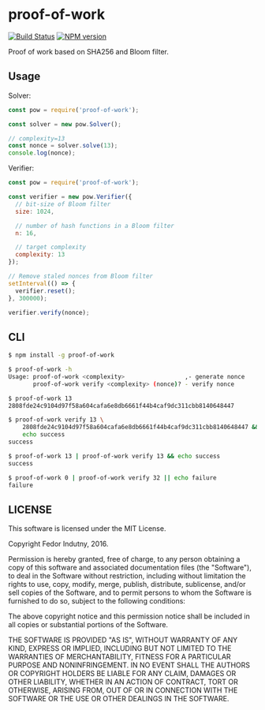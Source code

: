 # proof-of-work
[![Build Status](https://secure.travis-ci.org/indutny/proof-of-work.png)](http://travis-ci.org/indutny/proof-of-work)
[![NPM version](https://badge.fury.io/js/proof-of-work.svg)](http://badge.fury.io/js/proof-of-work)

Proof of work based on SHA256 and Bloom filter.

## Usage

Solver:
```js
const pow = require('proof-of-work');

const solver = new pow.Solver();

// complexity=13
const nonce = solver.solve(13);
console.log(nonce);
```

Verifier:
```js
const pow = require('proof-of-work');

const verifier = new pow.Verifier({
  // bit-size of Bloom filter
  size: 1024,

  // number of hash functions in a Bloom filter
  n: 16,

  // target complexity
  complexity: 13
});

// Remove staled nonces from Bloom filter
setInterval(() => {
  verifier.reset();
}, 300000);

verifier.verify(nonce);
```

## CLI

```bash
$ npm install -g proof-of-work

$ proof-of-work -h
Usage: proof-of-work <complexity>                 ,- generate nonce
       proof-of-work verify <complexity> (nonce)? - verify nonce

$ proof-of-work 13
2808fde24c9104d97f58a604cafa6e8db6661f44b4caf9dc311cbb8140648447

$ proof-of-work verify 13 \
    2808fde24c9104d97f58a604cafa6e8db6661f44b4caf9dc311cbb8140648447 && \
    echo success
success

$ proof-of-work 13 | proof-of-work verify 13 && echo success
success

$ proof-of-work 0 | proof-of-work verify 32 || echo failure
failure
```

## LICENSE

This software is licensed under the MIT License.

Copyright Fedor Indutny, 2016.

Permission is hereby granted, free of charge, to any person obtaining a
copy of this software and associated documentation files (the
"Software"), to deal in the Software without restriction, including
without limitation the rights to use, copy, modify, merge, publish,
distribute, sublicense, and/or sell copies of the Software, and to permit
persons to whom the Software is furnished to do so, subject to the
following conditions:

The above copyright notice and this permission notice shall be included
in all copies or substantial portions of the Software.

THE SOFTWARE IS PROVIDED "AS IS", WITHOUT WARRANTY OF ANY KIND, EXPRESS
OR IMPLIED, INCLUDING BUT NOT LIMITED TO THE WARRANTIES OF
MERCHANTABILITY, FITNESS FOR A PARTICULAR PURPOSE AND NONINFRINGEMENT. IN
NO EVENT SHALL THE AUTHORS OR COPYRIGHT HOLDERS BE LIABLE FOR ANY CLAIM,
DAMAGES OR OTHER LIABILITY, WHETHER IN AN ACTION OF CONTRACT, TORT OR
OTHERWISE, ARISING FROM, OUT OF OR IN CONNECTION WITH THE SOFTWARE OR THE
USE OR OTHER DEALINGS IN THE SOFTWARE.
